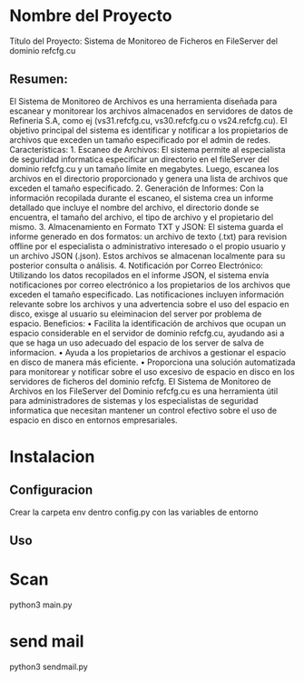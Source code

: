 # Nombre del Proyecto

Título del Proyecto: Sistema de Monitoreo de Ficheros en FileServer del dominio refcfg.cu

## Resumen:

El Sistema de Monitoreo de Archivos es una herramienta diseñada para escanear y monitorear los archivos almacenados en servidores de datos de Refineria S.A, como ej (vs31.refcfg.cu, vs30.refcfg.cu o vs24.refcfg.cu). El objetivo principal del sistema es identificar y notificar a los propietarios de archivos que exceden un tamaño especificado por el admin de redes.
Características: 1. Escaneo de Archivos: El sistema permite al especialista de seguridad informatica especificar un directorio en el fileServer del dominio refcfg.cu y un tamaño límite en megabytes. Luego, escanea los archivos en el directorio proporcionado y genera una lista de archivos que exceden el tamaño especificado. 2. Generación de Informes: Con la información recopilada durante el escaneo, el sistema crea un informe detallado que incluye el nombre del archivo, el directorio donde se encuentra, el tamaño del archivo, el tipo de archivo y el propietario del mismo. 3. Almacenamiento en Formato TXT y JSON: El sistema guarda el informe generado en dos formatos: un archivo de texto (.txt) para revision offline por el especialista o administrativo interesado o el propio usuario y un archivo JSON (.json). Estos archivos se almacenan localmente para su posterior consulta o análisis. 4. Notificación por Correo Electrónico: Utilizando los datos recopilados en el informe JSON, el sistema envía notificaciones por correo electrónico a los propietarios de los archivos que exceden el tamaño especificado. Las notificaciones incluyen información relevante sobre los archivos y una advertencia sobre el uso del espacio en disco, exisge al usuario su eleiminacion del server por problema de espacio.
Beneficios:
• Facilita la identificación de archivos que ocupan un espacio considerable en el servidor de dominio refcfg.cu, ayudando asi a que se haga un uso adecuado del espacio de los server de salva de informacion.
• Ayuda a los propietarios de archivos a gestionar el espacio en disco de manera más eficiente.
• Proporciona una solución automatizada para monitorear y notificar sobre el uso excesivo de espacio en disco en los servidores de ficheros del dominio refcfg.
El Sistema de Monitoreo de Archivos en los FileServer del Dominio refcfg.cu es una herramienta útil para administradores de sistemas y los especialistas de seguridad informatica que necesitan mantener un control efectivo sobre el uso de espacio en disco en entornos empresariales.

# Instalacion

## Configuracion

Crear la carpeta env dentro config.py con las variables de entorno

## Uso

# Scan

python3 main.py

# send mail

python3 sendmail.py
